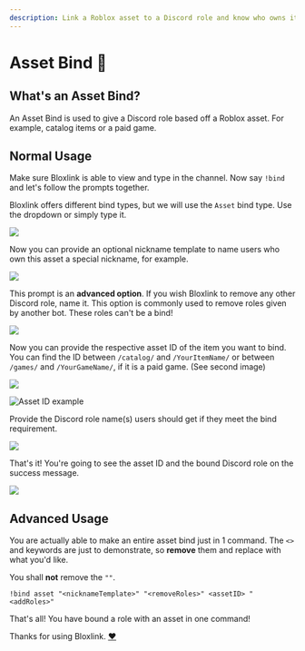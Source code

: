 ```yaml
---
description: Link a Roblox asset to a Discord role and know who owns it.
---
```


# Asset Bind 🧰

## What's an Asset Bind?

An Asset Bind is used to give a Discord role based off a Roblox asset. For example, catalog items or a paid game.

## Normal Usage

Make sure Bloxlink is able to view and type in the channel. Now say `!bind` and let's follow the prompts together.

Bloxlink offers different bind types, but we will use the `Asset` bind type. Use the dropdown or simply type it.

![](https://dark.hates-this.place/f/xOslCn.png)

Now you can provide an optional nickname template to name users who own this asset a special nickname, for example.

![](https://dark.hates-this.place/f/nb7Oe5.png)

This prompt is an **advanced option**. If you wish Bloxlink to remove any other Discord role, name it. This option is commonly used to remove roles given by another bot. These roles can't be a bind!

![](https://dark.hates-this.place/f/oX2rM0.png)

Now you can provide the respective asset ID of the item you want to bind. You can find the ID between `/catalog/` and `/YourItemName/` or between `/games/` and `/YourGameName/`, if it is a paid game. \(See second image\)

![](https://dark.hates-this.place/f/hiUCX7.png)

![Asset ID example](https://dark.hates-this.place/f/GrboRu.png)

Provide the Discord role name\(s\) users should get if they meet the bind requirement. 

![](https://dark.hates-this.place/f/r13MqC.png)

That's it! You're going to see the asset ID and the bound Discord role on the success message.

![](https://dark.hates-this.place/f/krQptA.png)

## Advanced Usage

You are actually able to make an entire asset bind just in 1 command. The `<>` and keywords are just to demonstrate, so **remove** them and replace with what you'd like.

You shall **not** remove the `""`.

`!bind asset "<nicknameTemplate>" "<removeRoles>" <assetID> "<addRoles>"`

That's all! You have bound a role with an asset in one command!

Thanks for using Bloxlink. [❤️](https://emojipedia.org/red-heart/)


